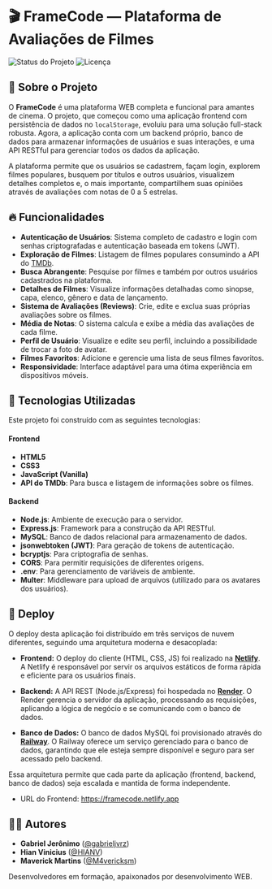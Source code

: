 # 🎬 FrameCode — Plataforma de Avaliações de Filmes

![Status do Projeto](https://img.shields.io/badge/status-conclu%C3%ADdo-brightgreen)
![Licença](https://img.shields.io/badge/licen%C3%A7a-ISC-blue)

## 📖 Sobre o Projeto

O **FrameCode** é uma plataforma WEB completa e funcional para amantes de cinema. O projeto, que começou como uma aplicação frontend com persistência de dados no `localStorage`, evoluiu para uma solução full-stack robusta. Agora, a aplicação conta com um backend próprio, banco de dados para armazenar informações de usuários e suas interações, e uma API RESTful para gerenciar todos os dados da aplicação.

A plataforma permite que os usuários se cadastrem, façam login, explorem filmes populares, busquem por títulos e outros usuários, visualizem detalhes completos e, o mais importante, compartilhem suas opiniões através de avaliações com notas de 0 a 5 estrelas.

## 🔥 Funcionalidades

- **Autenticação de Usuários**: Sistema completo de cadastro e login com senhas criptografadas e autenticação baseada em tokens (JWT).
- **Exploração de Filmes**: Listagem de filmes populares consumindo a API do [TMDb](https://www.themoviedb.org/).
- **Busca Abrangente**: Pesquise por filmes e também por outros usuários cadastrados na plataforma.
- **Detalhes de Filmes**: Visualize informações detalhadas como sinopse, capa, elenco, gênero e data de lançamento.
- **Sistema de Avaliações (Reviews)**: Crie, edite e exclua suas próprias avaliações sobre os filmes.
- **Média de Notas**: O sistema calcula e exibe a média das avaliações de cada filme.
- **Perfil de Usuário**: Visualize e edite seu perfil, incluindo a possibilidade de trocar a foto de avatar.
- **Filmes Favoritos**: Adicione e gerencie uma lista de seus filmes favoritos.
- **Responsividade**: Interface adaptável para uma ótima experiência em dispositivos móveis.

## 🧪 Tecnologias Utilizadas

Este projeto foi construído com as seguintes tecnologias:

#### **Frontend**
- **HTML5**
- **CSS3**
- **JavaScript (Vanilla)**
- **API do TMDb**: Para busca e listagem de informações sobre os filmes.

#### **Backend**
- **Node.js**: Ambiente de execução para o servidor.
- **Express.js**: Framework para a construção da API RESTful.
- **MySQL**: Banco de dados relacional para armazenamento de dados.
- **jsonwebtoken (JWT)**: Para geração de tokens de autenticação.
- **bcryptjs**: Para criptografia de senhas.
- **CORS**: Para permitir requisições de diferentes origens.
- **.env**: Para gerenciamento de variáveis de ambiente.
- **Multer**: Middleware para upload de arquivos (utilizado para os avatares dos usuários).

## 🚀 Deploy

O deploy desta aplicação foi distribuído em três serviços de nuvem diferentes, seguindo uma arquitetura moderna e desacoplada:

- **Frontend:** O deploy do cliente (HTML, CSS, JS) foi realizado na **[Netlify](https://www.netlify.com/)**. A Netlify é responsável por servir os arquivos estáticos de forma rápida e eficiente para os usuários finais.

- **Backend:** A API REST (Node.js/Express) foi hospedada no **[Render](https://render.com/)**. O Render gerencia o servidor da aplicação, processando as requisições, aplicando a lógica de negócio e se comunicando com o banco de dados.

- **Banco de Dados:** O banco de dados MySQL foi provisionado através do **[Railway](https://railway.app/)**. O Railway oferece um serviço gerenciado para o banco de dados, garantindo que ele esteja sempre disponível e seguro para ser acessado pelo backend.

Essa arquitetura permite que cada parte da aplicação (frontend, backend, banco de dados) seja escalada e mantida de forma independente.

- URL do Frontend: https://framecode.netlify.app

## 👨‍💻 Autores

- **Gabriel Jerônimo** ([@gabrieljvrz](https://github.com/gabrieljvrz))
- **Hian Vinicius** ([@HIANV](https://github.com/HIANV))
- **Maverick Martins** ([@M4vericksm](https://github.com/M4vericksm))

Desenvolvedores em formação, apaixonados por desenvolvimento WEB.
